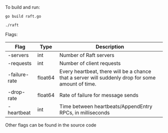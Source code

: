 To build and run:

```go build raft.go```

```./raft```

Flags:

| Flag | Type | Description |
| --- | --- | --- |
| -servers | int | Number of Raft servers |
| -requests | int | Number of client requests |
| -failure-rate | float64 | Every heartbeat, there will be a chance that a server will suddenly drop for some amount of time. |
| -drop-rate | float64 | Rate of failure for message sends |
| -heartbeat | int | Time between heartbeats/AppendEntry RPCs, in milliseconds |

Other flags can be found in the source code
